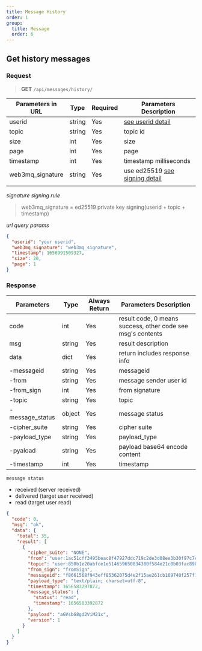 ```yaml
---
title: Message History
order: 1
group:
  title: Message
  order: 6
---
```


## Get history messages

### Request

> **GET** `/api/messages/history/`

| Parameters in URL | Type   | Required | Parameters Description                                                        |
| ----------------- | ------ | -------- | ----------------------------------------------------------------------------- |
| userid            | string | Yes      | [see userid detail](/docs/Web3MQ-API/pubkey/Save_pubkey#generate-your-userid) |
| topic             | string | Yes      | topic id                                                                      |
| size              | int    | Yes      | size                                                                          |
| page              | int    | Yes      | page                                                                          |
| timestamp         | int    | Yes      | timestamp milliseconds                                                        |
| web3mq_signature  | string | Yes      | use ed25519 [see signing detail](/docs/Web3MQ-API/signature)                  |
|                   |

_signature signing rule_

> web3mq_signature = ed25519 private key signing(userid + topic + timestamp)

_url query params_

```json
{
  "userid": "your userid",
  "web3mq_signature": "web3mq_signature",
  "timestamp": 1656991509327,
  "size": 20,
  "page": 1
}
```

### Response

| Parameters      | Type   | Always Return | Parameters Description                                      |
| --------------- | ------ | ------------- | ----------------------------------------------------------- |
| code            | int    | Yes           | result code, 0 means success, other code see msg's contents |
| msg             | string | Yes           | result description                                          |
| data            | dict   | Yes           | return includes response info                               |
| -messageid      | string | Yes           | messageid                                                   |
| -from           | string | Yes           | message sender user id                                      |
| -from_sign      | int    | Yes           | from signature                                              |
| -topic          | string | Yes           | topic                                                       |
| -message_status | object | Yes           | message status                                              |
| -cipher_suite   | string | Yes           | cipher suite                  |
| -payload_type   | string | Yes           | payload_type                    |
| -pyaload        | string | Yes           | payload base64 encode content                               |
| -timestamp      | int    | Yes           | timestamp                                                   |

`message status`

- received (server received)
- delivered (target user received)
- read (target user read)

```json
{
  "code": 0,
  "msg": "ok",
  "data": {
    "total": 35,
    "result": [
      {
        "cipher_suite": "NONE",
        "from": "user:1ac51cff3495beac8f47927ddc719c2de3d08ee3b30f97c7ecd27b77",
        "topic": "user:850b1e20abfce1e514659650834380f584e21c0b03fac89847fa86c6",
        "from_sign": "fromSign",
        "messageid": "f8661568f943eff85362075d4e2f15ae261cb169740f257f1a743cdc",
        "payload_type": "text/plain; charset=utf-8",
        "timestamp": 1656583297872,
        "message_status": {
          "status": "read",
          "timestamp": 1656583392872
        },
        "payload": "aGVsbG8gd2ViM21x",
        "version": 1
      }
    ]
  }
}
```
